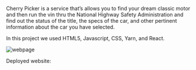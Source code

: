 Cherry Picker is a service that’s allows you to find your dream classic motor and then run the vin thru the National Highway Safety Administration and find out the status of the title, the specs of the car, and other pertinent information about the car you have selected. 

In this project we used HTML5, Javascript, CSS, Yarn, and React. 


![webpage](https://user-images.githubusercontent.com/83055639/136642294-954f3bc5-7c10-4b00-9358-17bf9ec339fe.jpg)

Deployed website:

